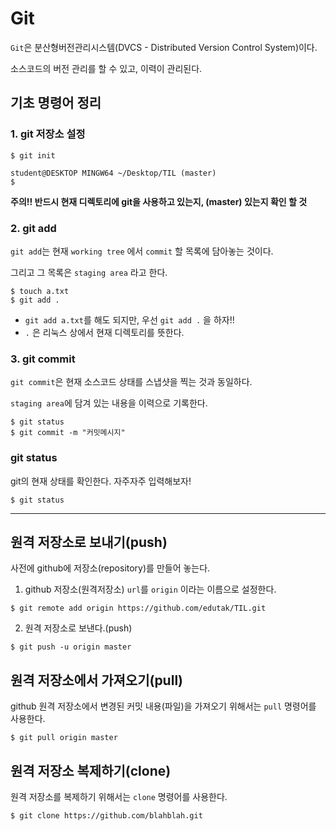 # Git

`Git`은 분산형버전관리시스템(DVCS - Distributed Version Control System)이다.

소스코드의 버전 관리를 할 수 있고, 이력이 관리된다. 

##  기초 명령어 정리

### 1.  git  저장소 설정

```
$ git init
```

```
student@DESKTOP MINGW64 ~/Desktop/TIL (master)
$
```

**주의!! 반드시 현재 디렉토리에 git을 사용하고 있는지, (master) 있는지 확인 할 것**

### 2.   git add

`git add`는 현재 `working tree` 에서 `commit` 할 목록에 담아놓는 것이다. 

그리고 그 목록은 `staging area` 라고 한다.

```
$ touch a.txt
$ git add .
```

* `git add a.txt`를 해도 되지만, 우선 `git add .` 을 하자!!
* `.` 은 리눅스 상에서 현재 디렉토리를 뜻한다.

### 3. git commit

`git commit`은 현재 소스코드 상태를 스냅샷을 찍는 것과 동일하다.

`staging area`에 담겨 있는 내용을 이력으로 기록한다. 

```
$ git status
$ git commit -m "커밋메시지"
```

### git status

git의 현재 상태를 확인한다. 자주자주 입력해보자!

```
$ git status
```

---

## 원격 저장소로 보내기(push)

사전에 github에 저장소(repository)를 만들어 놓는다.

1. github 저장소(원격저장소) `url`를 `origin` 이라는 이름으로 설정한다.

```
$ git remote add origin https://github.com/edutak/TIL.git
```

2. 원격 저장소로 보낸다.(push)

```
$ git push -u origin master
```

## 원격 저장소에서 가져오기(pull)

github 원격 저장소에서 변경된 커밋 내용(파일)을 가져오기 위해서는 `pull` 명령어를 사용한다. 

```
$ git pull origin master
```

## 원격 저장소 복제하기(clone)

원격 저장소를 복제하기 위해서는 `clone` 명령어를 사용한다.

```
$ git clone https://github.com/blahblah.git
```









